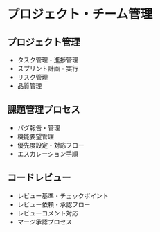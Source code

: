 # プロジェクト・チーム管理

## プロジェクト管理

- タスク管理・進捗管理
- スプリント計画・実行
- リスク管理
- 品質管理

## 課題管理プロセス

- バグ報告・管理
- 機能要望管理
- 優先度設定・対応フロー
- エスカレーション手順

## コードレビュー

- レビュー基準・チェックポイント
- レビュー依頼・承認フロー
- レビューコメント対応
- マージ承認プロセス
